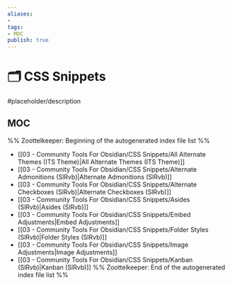 ```yaml
---
aliases:
- 
tags:
- MOC
publish: true
---
```


# 🗂️ CSS Snippets

#placeholder/description 

## MOC

%% Zoottelkeeper: Beginning of the autogenerated index file list  %%
-  [[03 - Community Tools For Obsidian/CSS Snippets/All Alternate Themes (ITS Theme)|All Alternate Themes (ITS Theme)]]
-  [[03 - Community Tools For Obsidian/CSS Snippets/Alternate Admonitions (SlRvb)|Alternate Admonitions (SlRvb)]]
-  [[03 - Community Tools For Obsidian/CSS Snippets/Alternate Checkboxes (SlRvb)|Alternate Checkboxes (SlRvb)]]
-  [[03 - Community Tools For Obsidian/CSS Snippets/Asides (SlRvb)|Asides (SlRvb)]]
-  [[03 - Community Tools For Obsidian/CSS Snippets/Embed Adjustments|Embed Adjustments]]
-  [[03 - Community Tools For Obsidian/CSS Snippets/Folder Styles (SlRvb)|Folder Styles (SlRvb)]]
-  [[03 - Community Tools For Obsidian/CSS Snippets/Image Adjustments|Image Adjustments]]
-  [[03 - Community Tools For Obsidian/CSS Snippets/Kanban (SlRvb)|Kanban (SlRvb)]]
%% Zoottelkeeper: End of the autogenerated index file list  %%

